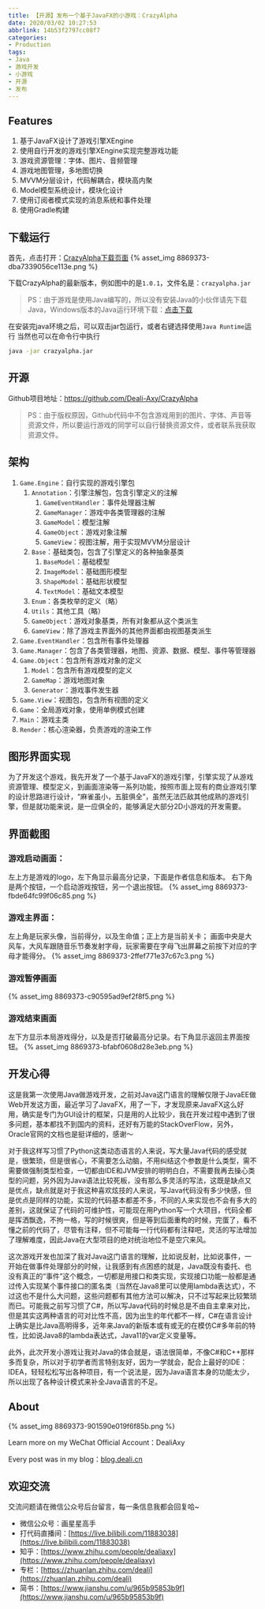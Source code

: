 ```yaml
---
title: 【开源】发布一个基于JavaFX的小游戏：CrazyAlpha
date: 2020/03/02 10:27:53
abbrlink: 14b53f2797cc08f7
categories:
- Production
tags:
- Java
- 游戏开发
- 小游戏
- 开源
- 发布
---
```

## Features
1. 基于JavaFX设计了游戏引擎XEngine
2. 使用自行开发的游戏引擎XEngine实现完整游戏功能
3. 游戏资源管理：字体、图片、音频管理
4. 游戏地图管理，多地图切换
5. MVVM分层设计，代码解耦合，模块高内聚
6. Model模型系统设计，模块化设计
7. 使用订阅者模式实现的消息系统和事件处理
8. 使用Gradle构建

## 下载运行
首先，点击打开：[CrazyAlpha下载页面](https://github.com/Deali-Axy/CrazyAlpha/releases)
{% asset_img 8869373-dba7339056ce113e.png %}

下载CrazyAlpha的最新版本，例如图中的是`1.0.1`，文件名是：`crazyalpha.jar`

>PS：由于游戏是使用Java编写的，所以没有安装Java的小伙伴请先下载Java，Windows版本的Java运行环境下载：[点击下载](https://javadl.oracle.com/webapps/download/AutoDL?BundleId=235724_2787e4a523244c269598db4e85c51e0c)

在安装完java环境之后，可以双击jar包运行，或者右键选择使用`Java Runtime`运行
当然也可以在命令行中执行
```bash
java -jar crazyalpha.jar
```

## 开源
Github项目地址：https://github.com/Deali-Axy/CrazyAlpha
>PS：由于版权原因，Github代码中不包含游戏用到的图片、字体、声音等资源文件，所以要运行游戏的同学可以自行替换资源文件，或者联系我获取资源文件。

## 架构
1. `Game.Engine`：自行实现的游戏引擎包
    1. `Annotation`：引擎注解包，包含引擎定义的注解
        1. `GameEventHandler`：事件处理器注解
        2. `GameManager`：游戏中各类管理器的注解
        3. `GameModel`：模型注解
        4. `GameObject`：游戏对象注解
        5. `GameView`：视图注解，用于实现MVVM分层设计
    2. `Base`：基础类包，包含了引擎定义的各种抽象基类
        1. `BaseModel`：基础模型
        2. `ImageModel`：基础图形模型
        3. `ShapeModel`：基础形状模型
        4. `TextModel`：基础文本模型
    3. `Enum`：各类枚举的定义（略）
    4. `Utils`：其他工具（略）
    5. `GameObject`：游戏对象基类，所有对象都从这个类派生
    6. `GameView`：除了游戏主界面外的其他界面都由视图基类派生
2. `Game.EventHandler`：包含所有事件处理器
3. `Game.Manager`：包含了各类管理器，地图、资源、数据、模型、事件等管理器
4. `Game.Object`：包含所有游戏对象的定义
    1. `Model`：包含所有游戏模型的定义
    2. `GameMap`：游戏地图对象
    3. `Generator`：游戏事件发生器
5. `Game.View`：视图包，包含所有视图的定义
6. `Game`：全局游戏对象，使用单例模式创建
7. `Main`：游戏主类
8. `Render`：核心渲染器，负责游戏的渲染工作


## 图形界面实现
为了开发这个游戏，我先开发了一个基于JavaFX的游戏引擎，引擎实现了从游戏资源管理、模型定义，到画面渲染等一系列功能，按照市面上现有的商业游戏引擎的设计思路进行设计，“麻雀虽小，五脏俱全”，虽然无法匹敌其他成熟的游戏引擎，但是就功能来说，是一应俱全的，能够满足大部分2D小游戏的开发需要。


## 界面截图
### 游戏启动画面：
左上方是游戏的logo，左下角显示最高分记录，下面是作者信息和版本。
右下角是两个按钮，一个启动游戏按钮，另一个退出按钮。
{% asset_img 8869373-fbde64fc99f06c85.png %}

### 游戏主界面：
左上角是玩家头像，当前得分，以及生命值；正上方是当前关卡；
画面中央是大风车，大风车跟随音乐节奏发射字母，玩家需要在字母飞出屏幕之前按下对应的字母才能得分。
{% asset_img 8869373-2ffef771e37c67c3.png %}

### 游戏暂停画面
{% asset_img 8869373-c90595ad9ef2f8f5.png %}

### 游戏结束画面
左下方显示本局游戏得分，以及是否打破最高分记录。右下角显示返回主界面按钮。
{% asset_img 8869373-bfabf0608d28e3eb.png %}


## 开发心得
这是我第一次使用Java做游戏开发，之前对Java这门语言的理解仅限于JavaEE做Web开发这方面，最近学习了JavaFX，用了一下，才发现原来JavaFX这么好用，确实是专门为GUI设计的框架，只是用的人比较少，我在开发过程中遇到了很多问题，基本都找不到国内的资料，还好有万能的StackOverFlow，另外，Oracle官网的文档也是挺详细的，感谢～

对于我这样写习惯了Python这类动态语言的人来说，写大量Java代码的感受就是，很繁琐，但是很省心，不需要怎么动脑，不用纠结这个参数是什么类型，需不需要做强制类型检查，一切都由IDE和JVM安排的明明白白，不需要我再去操心类型的问题，另外因为Java语法比较死板，没有那么多灵活的写法，这既是缺点又是优点，缺点就是对于我这种喜欢炫技的人来说，写Java代码没有多少快感，但是优点是同样的功能，实现的代码基本都差不多，不同的人来实现也不会有多大的差别，这就保证了代码的可维护性，可能现在用Python写一个大项目，代码全都是挥洒飘逸，不拘一格，写的时候很爽，但是等到后面重构的时候，完蛋了，看不懂之前的代码了，尽管有注释，但不可能每一行代码都有注释吧，灵活的写法增加了理解难度，因此Java在大型项目的绝对统治地位不是空穴来风。

这次游戏开发也加深了我对Java这门语言的理解，比如说反射，比如说事件，一开始在做事件处理部分的时候，让我感到有点困惑的就是，Java既没有委托、也没有真正的“事件”这个概念，一切都是用接口和类实现，实现接口功能一般都是通过传入实现某个事件接口的匿名类（当然在Java8里可以使用lambda表达式），不过这也不是什么大问题，这些问题都有其他方法可以解决，只不过写起来比较繁琐而已。可能我之前写习惯了C#，所以写Java代码的时候总是不由自主拿来对比，但是其实这两种语言的可对比性不高，因为出生的年代都不一样，C#在语言设计上确实是比Java高明得多，近年来Java的新版本或有或无的在模仿C#多年前的特性，比如说Java8的lambda表达式，Java11的var定义变量等。

此外，此次开发小游戏让我对Java的体会就是，语法很简单，不像C#和C++那样多而复杂，所以对于初学者而言特别友好，因为一学就会，配合上最好的IDE：IDEA，轻轻松松写出各种项目，有一个说法是，因为Java语言本身的功能太少，所以出现了各种设计模式来补全Java语言的不足。

## About
{% asset_img 8869373-901590e019f6f85b.png %}

Learn more on my WeChat Official Account：DealiAxy

Every post was in my blog：[blog.deali.cn](http://blog.deali.cn)


## 欢迎交流
交流问题请在微信公众号后台留言，每一条信息我都会回复哈~
- 微信公众号：画星星高手
- 打代码直播间：[https://live.bilibili.com/11883038](https://live.bilibili.com/11883038)
- 知乎：[https://www.zhihu.com/people/dealiaxy](https://www.zhihu.com/people/dealiaxy)
- 专栏：[https://zhuanlan.zhihu.com/deali](https://zhuanlan.zhihu.com/deali)
- 简书：[https://www.jianshu.com/u/965b95853b9f](https://www.jianshu.com/u/965b95853b9f)
